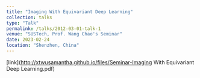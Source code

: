 ```yaml
---
title: "Imaging With Equivariant Deep Learning"
collection: talks
type: "Talk"
permalink: /talks/2012-03-01-talk-1
venue: "SUSTech, Prof. Wang Chao's Seminar"
date: 2023-02-24
location: "Shenzhen, China"
---
```

[link](http://xtwusamantha.github.io/files/Seminar-Imaging With Equivariant Deep Learning.pdf)
